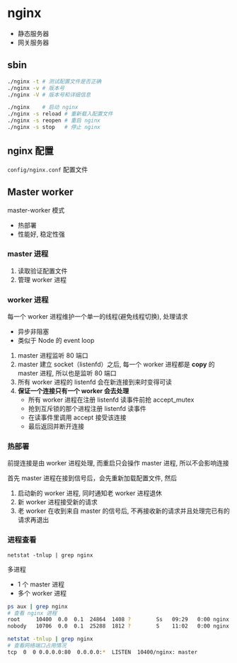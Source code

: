 # nginx

- 静态服务器
- 网关服务器

## sbin

```bash
./nginx -t # 测试配置文件是否正确
./nginx -v # 版本号
./nginx -V # 版本号和详细信息

./nginx    # 启动 nginx
./nginx -s reload # 重新载入配置文件
./nginx -s reopen # 重启 nginx
./nginx -s stop   # 停止 nginx
```

## nginx 配置

`config/nginx.conf` 配置文件

## Master worker

master-worker 模式

- 热部署
- 性能好, 稳定性强

### master 进程

1. 读取验证配置文件
2. 管理 worker 进程

### worker 进程

每一个 worker 进程维护一个单一的线程(避免线程切换), 处理请求

- 异步非阻塞
- 类似于 Node 的 event loop

1. master 进程监听 80 端口
2. master 建立 socket（listenfd）之后, 每一个 worker 进程都是 **copy** 的 master 进程, 所以也是监听 80 端口
3. 所有 worker 进程的 listenfd 会在新连接到来时变得可读
4. **保证一个连接只有一个 worker 会去处理**
   - 所有 worker 进程在注册 listenfd 读事件前抢 accept_mutex
   - 抢到互斥锁的那个进程注册 listenfd 读事件
   - 在读事件里调用 accept 接受该连接
   - 最后返回并断开连接

### 热部署

前提连接是由 worker 进程处理, 而重启只会操作 master 进程, 所以不会影响连接

首先 master 进程在接到信号后，会先重新加载配置文件, 然后

1. 启动新的 worker 进程, 同时通知老 worker 进程退休
2. 新 worker 进程接受新的请求
3. 老 worker 在收到来自 master 的信号后, 不再接收新的请求并且处理完已有的请求再退出

### 进程查看

`netstat -tnlup | grep nginx`

多进程

- 1 个 master 进程
- 多个 worker 进程

```bash
ps aux | grep nginx
# 查看 nginx 进程
root     10400  0.0  0.1  24864  1408 ?        Ss   09:29   0:00 nginx: master process ./nginx
nobody   10706  0.0  0.1  25288  1812 ?        S    11:02   0:00 nginx: worker process

netstat -tnlup | grep nginx
# 查看网络端口占用情况
tcp  0  0 0.0.0.0:80  0.0.0.0:*  LISTEN  10400/nginx: master
```
